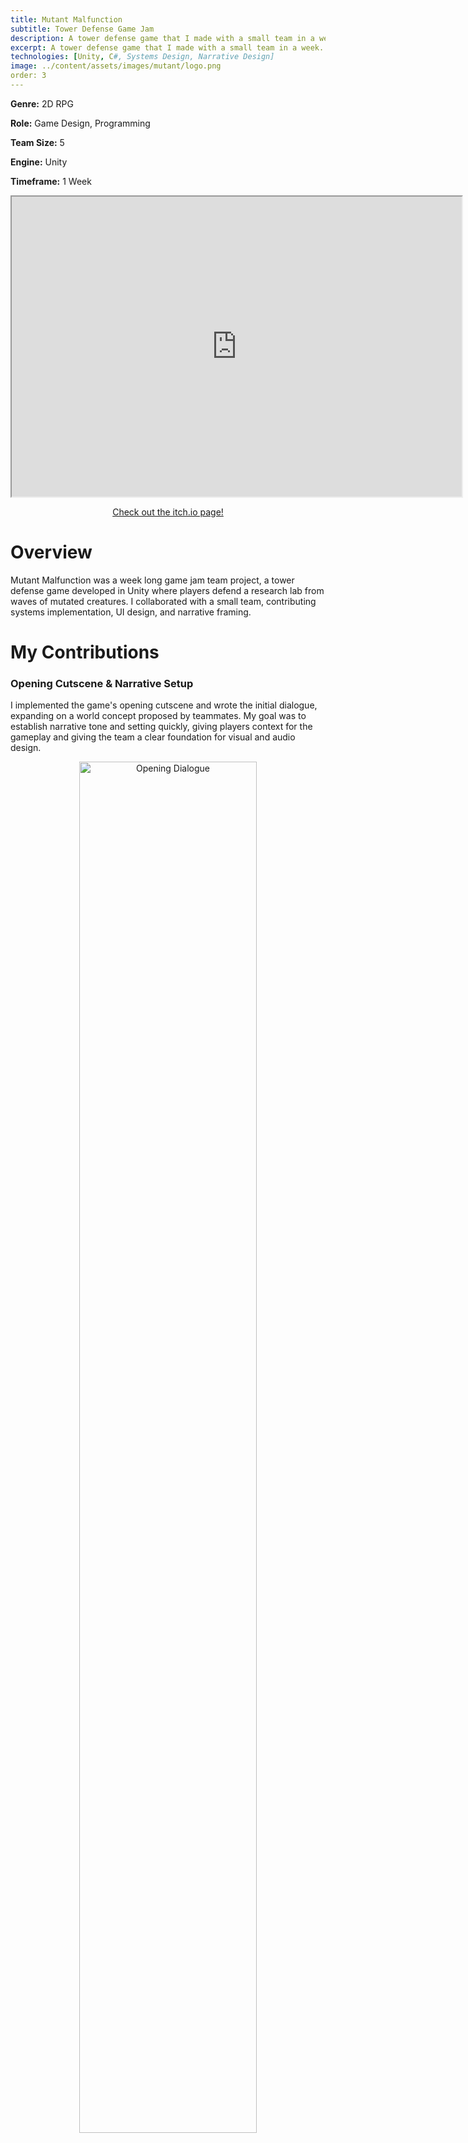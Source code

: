 ```yaml
---
title: Mutant Malfunction
subtitle: Tower Defense Game Jam
description: A tower defense game that I made with a small team in a week. 
excerpt: A tower defense game that I made with a small team in a week. 
technologies: [Unity, C#, Systems Design, Narrative Design]
image: ../content/assets/images/mutant/logo.png
order: 3
---
```

**Genre:** 2D RPG

**Role:** Game Design, Programming

**Team Size:** 5

**Engine:** Unity

**Timeframe:** 1 Week

<div align="center">
<iframe width="720" height="480"
src="https://www.youtube.com/embed/Nhz9Nz6T5i0?autoplay=1&mute=1">
</iframe>

<a class="view-button" href="https://zahtahvi.itch.io/mutant-malfunction">Check out the itch.io page!</a>
</div>


# Overview

Mutant Malfunction was a week long game jam team project, a tower defense game developed in Unity where players defend a research lab from waves of mutated creatures. I collaborated with a small team, contributing systems implementation, UI design, and narrative framing.

# My Contributions

### Opening Cutscene & Narrative Setup

I implemented the game's opening cutscene and wrote the initial dialogue, expanding on a world concept proposed by teammates. My goal was to establish narrative tone and setting quickly, giving players context for the gameplay and giving the team a clear foundation for visual and audio design.

<div align="center">
<img src="../content/assets/images/mutant/fig1.png" alt="Opening Dialogue" style="width:75%;" />
</div>
### UI Implementation & Tooltip Systems

I scripted interactive UI elements including:

* Tooltip systems for towers, allowing players to see descriptions/stats
* Volume control and main menu functionality
* A functional pause menu with adjustable settings

This work helped improve player clarity, especially during early waves, and allowed for quick tuning during playtesting.

<div align="center">
<img src="../content/assets/images/mutant/fig2.jpg" alt="UI Elements" style="width:75%;" />
</div>
### ⚔️ Tower Balancing

I handled numerical balance for the tower economy, tuning:

* Tower damage and range to differentiate roles
* Upgrade and purchase costs to maintain difficulty pacing
* Enemy health scaling in relation to player power curve

I used feedback from team playtests to adjust values, ensuring no dominant strategy emerged and that weaker towers still had niche use.

# Challenges

Working across multiple time zones made coordination difficult at times, but I collaborated closely with our project lead and other designers to maintain clarity and meet our scope goals within the week. Quick iteration and feedback cycles helped the team stay aligned.
